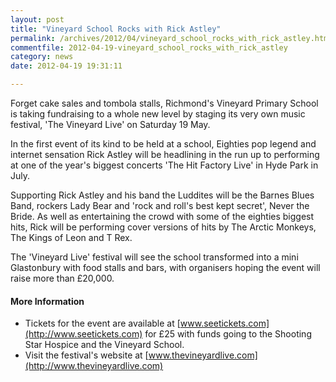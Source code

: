 ```yaml
---
layout: post
title: "Vineyard School Rocks with Rick Astley"
permalink: /archives/2012/04/vineyard_school_rocks_with_rick_astley.html
commentfile: 2012-04-19-vineyard_school_rocks_with_rick_astley
category: news
date: 2012-04-19 19:31:11

---
```


Forget cake sales and tombola stalls, Richmond's Vineyard Primary School is taking fundraising to a whole new level by staging its very own music festival, 'The Vineyard Live' on Saturday 19 May.

In the first event of its kind to be held at a school, Eighties pop legend and internet sensation Rick Astley will be headlining in the run up to performing at one of the year's biggest concerts 'The Hit Factory Live' in Hyde Park in July.

Supporting Rick Astley and his band the Luddites will be the Barnes Blues Band, rockers Lady Bear and 'rock and roll's best kept secret', Never the Bride. As well as entertaining the crowd with some of the eighties biggest hits, Rick will be performing cover versions of hits by The Arctic Monkeys, The Kings of Leon and T Rex.

The 'Vineyard Live' festival will see the school transformed into a mini Glastonbury with food stalls and bars, with organisers hoping the event will raise more than £20,000.

#### More Information

-   Tickets for the event are available at [www.seetickets.com](http://www.seetickets.com) for £25 with funds going to the Shooting Star Hospice and the Vineyard School.
-   Visit the festival's website at [www.thevineyardlive.com](http://www.thevineyardlive.com)

